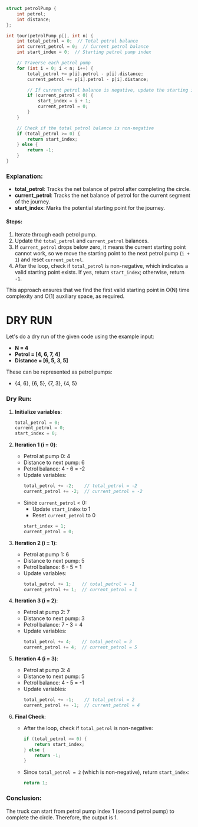 ```cpp
struct petrolPump {
    int petrol;
    int distance;
};

int tour(petrolPump p[], int n) {
    int total_petrol = 0;  // Total petrol balance
    int current_petrol = 0;  // Current petrol balance
    int start_index = 0;  // Starting petrol pump index

    // Traverse each petrol pump
    for (int i = 0; i < n; i++) {
        total_petrol += p[i].petrol - p[i].distance;
        current_petrol += p[i].petrol - p[i].distance;

        // If current petrol balance is negative, update the starting index
        if (current_petrol < 0) {
            start_index = i + 1;
            current_petrol = 0;
        }
    }

    // Check if the total petrol balance is non-negative
    if (total_petrol >= 0) {
        return start_index;
    } else {
        return -1;
    }
}
```

### Explanation:
- **total_petrol**: Tracks the net balance of petrol after completing the circle.
- **current_petrol**: Tracks the net balance of petrol for the current segment of the journey.
- **start_index**: Marks the potential starting point for the journey.

#### Steps:
1. Iterate through each petrol pump.
2. Update the `total_petrol` and `current_petrol` balances.
3. If `current_petrol` drops below zero, it means the current starting point cannot work, so we move the starting point to the next petrol pump (`i + 1`) and reset `current_petrol`.
4. After the loop, check if `total_petrol` is non-negative, which indicates a valid starting point exists. If yes, return `start_index`; otherwise, return `-1`.

This approach ensures that we find the first valid starting point in O(N) time complexity and O(1) auxiliary space, as required.

# DRY RUN
Let's do a dry run of the given code using the example input:

- **N = 4**
- **Petrol = [4, 6, 7, 4]**
- **Distance = [6, 5, 3, 5]**

These can be represented as petrol pumps:
- {4, 6}, {6, 5}, {7, 3}, {4, 5}

### Dry Run:

1. **Initialize variables**:
   ```cpp
   total_petrol = 0;
   current_petrol = 0;
   start_index = 0;
   ```

2. **Iteration 1 (i = 0)**:
   - Petrol at pump 0: 4
   - Distance to next pump: 6
   - Petrol balance: 4 - 6 = -2
   - Update variables:
     ```cpp
     total_petrol += -2;    // total_petrol = -2
     current_petrol += -2;  // current_petrol = -2
     ```
   - Since `current_petrol` < 0:
     - Update `start_index` to 1
     - Reset `current_petrol` to 0
     ```cpp
     start_index = 1;
     current_petrol = 0;
     ```

3. **Iteration 2 (i = 1)**:
   - Petrol at pump 1: 6
   - Distance to next pump: 5
   - Petrol balance: 6 - 5 = 1
   - Update variables:
     ```cpp
     total_petrol += 1;    // total_petrol = -1
     current_petrol += 1;  // current_petrol = 1
     ```

4. **Iteration 3 (i = 2)**:
   - Petrol at pump 2: 7
   - Distance to next pump: 3
   - Petrol balance: 7 - 3 = 4
   - Update variables:
     ```cpp
     total_petrol += 4;    // total_petrol = 3
     current_petrol += 4;  // current_petrol = 5
     ```

5. **Iteration 4 (i = 3)**:
   - Petrol at pump 3: 4
   - Distance to next pump: 5
   - Petrol balance: 4 - 5 = -1
   - Update variables:
     ```cpp
     total_petrol += -1;    // total_petrol = 2
     current_petrol += -1;  // current_petrol = 4
     ```

6. **Final Check**:
   - After the loop, check if `total_petrol` is non-negative:
     ```cpp
     if (total_petrol >= 0) {
         return start_index;
     } else {
         return -1;
     }
     ```
   - Since `total_petrol = 2` (which is non-negative), return `start_index`:
     ```cpp
     return 1;
     ```

### Conclusion:

The truck can start from petrol pump index 1 (second petrol pump) to complete the circle. Therefore, the output is 1.
